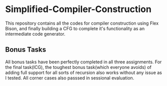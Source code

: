 # Simplified-Compiler-Construction
This repository contains all the codes for compiler construction using Flex Bison, and finally building a CFG to complete it's functionality as an intermediate code generator.
## Bonus Tasks
All bonus tasks have been perfectly completed in all three assignments. For the final task(ICG), the toughest bonus task(which everyone avoids) of adding full support for all sorts of recursion also works without any issue as I tested. All corner cases also passsed in sessional evaluation.
